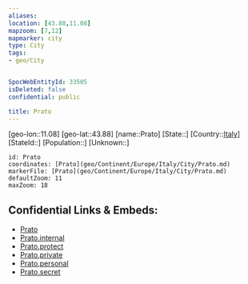 ```yaml
---
aliases: 
location: [43.88,11.08]
mapzoom: [7,12] 
mapmarker: city 
type: City
tags:
- geo/City


SpocWebEntityId: 33505
isDeleted: false
confidential: public

title: Prato
---
```

[geo-lon::11.08]
[geo-lat::43.88]
[name::Prato]
[State::]
[Country::[Italy](geo/Continent/Europe/Italy.md)]
[StateId::]
[Population::]
[Unknown::]


```leaflet
id: Prato
coordinates: [Prato](geo/Continent/Europe/Italy/City/Prato.md)
markerFile: [Prato](geo/Continent/Europe/Italy/City/Prato.md)
defaultZoom: 11 
maxZoom: 18
```


## Confidential Links & Embeds: 
- [Prato](../../../../../../_public/geo/Continent/Europe/Italy/City/Prato.md) 
- [Prato.internal](../../../../../../_internal/geo/Continent/Europe/Italy/City/Prato.internal.md) 
- [Prato.protect](../../../../../../_protect/geo/Continent/Europe/Italy/City/Prato.protect.md) 
- [Prato.private](../../../../../../_private/geo/Continent/Europe/Italy/City/Prato.private.md) 
- [Prato.personal](../../../../../../_personal/geo/Continent/Europe/Italy/City/Prato.personal.md) 
- [Prato.secret](../../../../../../_secret/geo/Continent/Europe/Italy/City/Prato.secret.md) 
